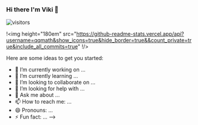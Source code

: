 ### Hi there I'm Viki 👋 
![visitors](https://visitor-badge.glitch.me/badge?page_id=qqmath)

!<img height="180em" src="https://github-readme-stats.vercel.app/api?username=qqmath&show_icons=true&hide_border=true&&count_private=true&include_all_commits=true" 
      !/>

<!--
**qqmath/qqmath** is a ✨ _special_ ✨ repository because its `README.md` (this file) appears on your GitHub profile.

<!--START_SECTION:waka-->
<!--END_SECTION:waka-->

Here are some ideas to get you started:

- 🔭 I’m currently working on ...
- 🌱 I’m currently learning ...
- 👯 I’m looking to collaborate on ...
- 🤔 I’m looking for help with ...
- 💬 Ask me about ...
- 📫 How to reach me: ...
- 😄 Pronouns: ...
- ⚡ Fun fact: ...
-->
